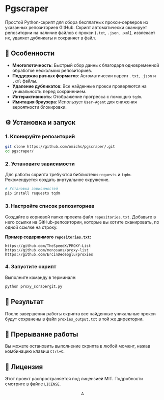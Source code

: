 # Pgscraper

Простой Python-скрипт для сбора бесплатных прокси-серверов из указанных репозиториев GitHub. Скрипт автоматически сканирует репозитории на наличие файлов с прокси (`.txt`, `.json`, `.xml`), извлекает их, удаляет дубликаты и сохраняет в файл.

## 🚀 Особенности

* **Многопоточность**: Быстрый сбор данных благодаря одновременной обработке нескольких репозиториев.
* **Поддержка разных форматов**: Автоматически парсит `.txt`, `.json` и `.xml` файлы.
* **Удаление дубликатов**: Все найденные прокси проверяются на уникальность перед сохранением.
* **Интерактивность**: Отображение прогресса с помощью `tqdm`.
* **Имитация браузера**: Использует `User-Agent` для снижения вероятности блокировки.


## ⚙️ Установка и запуск

### 1. Клонируйте репозиторий

```bash
git clone https://github.com/omichs/pgscraper/.git
cd pgscraper/
```


### 2. Установите зависимости

Для работы скрипта требуются библиотеки `requests` и `tqdm`. Рекомендуется создать виртуальное окружение.

```bash
# Установка зависимостей
pip install requests tqdm
```


### 3. Настройте список репозиториев

Создайте в корневой папке проекта файл `repositories.txt`. Добавьте в него ссылки на GitHub-репозитории, которые вы хотите сканировать, по одной ссылке на строку.

**Пример содержимого `repositories.txt`:**

```
https://github.com/TheSpeedX/PROXY-List
https://github.com/monosans/proxy-list
https://github.com/ErcinDedeoglu/proxies
```


### 4. Запустите скрипт

Выполните команду в терминале:

```bash
python proxy_scrapergit.py
```


## 📝 Результат

После завершения работы скрипта все найденные уникальные прокси будут сохранены в файл `proxies_output.txt` в той же директории.

## 🛑 Прерывание работы

Вы можете остановить выполнение скрипта в любой момент, нажав комбинацию клавиш `Ctrl+C`.

## 📄 Лицензия

Этот проект распространяется под лицензией MIT. Подробности смотрите в файле `LICENSE`.

<div style="text-align: center">⁂</div>

[^1]: proxy_scrapergit.py
